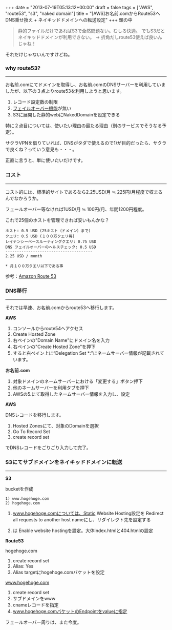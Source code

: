 +++
date = "2013-07-19T05:13:12+00:00"
draft = false
tags = ["AWS", "route53", "s3", "naked domain"]
title = "[AWS]お名前.comからRoute53へDNS乗せ換え + ネイキッドドメインへの転送設定"
+++
頭の中

> 静的ファイルだけであればS3で全然問題ない。むしろ快適。
> でもS3だとネイキッドドメインが利用できない。
> -> 折角だしroute53使えば良いんじゃね！

それだけじゃないんですけどね。

### why route53?
***

お名前.comにてドメインを取得し、お名前.comのDNSサーバーを利用していましたが、以下の３点よりroute53を利用しようと思います。

1. レコード設定数の制限
2. [フェイルオーバー機能](http://aws.typepad.com/aws_japan/2013/05/ebs-snapshot-copy-is-now-incremental-1-1.html)が無い
3. S3に展開した静的webにNakedDomainを設定できる

特に２点目については、使いたい理由の最たる理由（別のサービスでそうなる予定）。

サクラVPNを借りていれば、DNSがタダで使えるので1)が目的だったら、サクラで良くね？っていう意見も・・・。

正直に言うと、単に使いたいだけです。


### コスト
***

コスト的には、標準的サイトであるなら2.25USD/月 ≒ 225円/月程度で収まるんでなかろうか。

フェールオーバー等なければ1USD/月 ≒ 100円/月、年間1200円程度。

これで25個のホストを管理できれば安いもんかな？

	ホスト: 0.5 USD (25ホスト（ドメイン）まで)
	クエリ: 0.5 USD (１００万クエリ毎)
	レイテンシーベースルーティングクエリ: 0.75 USD
	DNS フェイルオーバーのヘルスチェック: 0.5 USD
	--------------------------------------
	2.25 USD / month
	
	* 月１００万クエリ以下である事

参考：[Amazon Route 53](http://aws.amazon.com/jp/route53/#pricing)


### DNS移行
***

それでは早速、お名前.comからroute53へ移行します。

**AWS**

1. コンソールからroute54へアクセス
2. Create Hosted Zone
3. 右ペインの"Domain Name"にドメイン名を入力
4. 右ペインの"Create Hosted Zone"を押下
5. すると右ペイン上に“Delegation Set *:”にネームサーバー情報が記載されています。

**お名前.com**

1. 対象ドメインのネームサーバーにおける「変更する」ボタン押下
2. 他のネームサーバーを利用タブを押下
3. AWSの5.にて取得したネームサーバー情報を入力し、設定

**AWS**

DNSレコードを移行します。

1. Hosted Zonesにて、対象のDomainを選択
2. Go To Record Set
3. create record set

でDNSレコードをごりごり入力して完了。


### S3にてサブドメインをネイキッドドメインに転送
***

**S3**

bucketを作成

	1) www.hogehoge.com
	2) hogehoge.com
	
1) www.hogehoge.comについては、Static Website Hosting設定を Redirect all requests to another host nameにし、リダイレクト先を設定する

2) は Enable website hostingを設定。大体index.htmlと404.htmlの設定


**Route53**

hogehoge.com

1. create record set
2. Alias: Yes
3. Alias targetにhogehoge.comバケットを設定

www.hogehoge.com

1. create record set
2. サブドメインをwww
3. cnameレコードを指定
4. www.hogehoge.comバケットのEndpointをvalueに指定


フェールオーバー周りは、また今度。